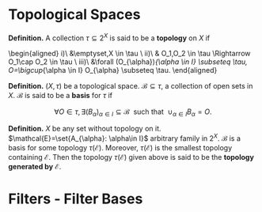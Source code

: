 # Topological Spaces

**Definition.**  A collection $\tau \subseteq 2^X$ is said to be a **topology** on $X$ if

\begin{aligned}
    i)\ &\emptyset,X \in \tau \\
    ii)\ & O_1,O_2 \in \tau   \Rightarrow   O_1\cap O_2 \in \tau \\
    iii)\ &\forall (O_{\alpha})_{\alpha \in I} \subseteq \tau, O=\bigcup_{\alpha \in I} O_{\alpha} \subseteq \tau.
\end{aligned}

**Definition.**  $(X,\tau)$ be a topological space. $\mathcal{B}\subseteq\tau$, a collection of open sets in $X$. $\mathcal{B}$ is said to be a **basis** for $\tau$ if

$$
    \forall O\in \tau, \exists(B_{\alpha})_{\alpha\in I} \subseteq \mathcal{B}\ \ \text{such that}\ \ \cup_{\alpha\in I} B_{\alpha} =O.
$$

**Definition.** $X$ be any set without topology on it. $\mathcal{E}=\set{A_{\alpha}: \alpha\in I}$ arbitrary family in $2^X$. $\mathcal{B}$ is a basis for some topology $\tau(\mathcal{E})$. Moreover, $\tau(\mathcal{E})$ is the smallest topology containing $\mathcal{E}$. Then the topology $\tau(\mathcal{E})$ given above is said to be the **topology generated by** $\mathcal{E}$.

# Filters - Filter Bases